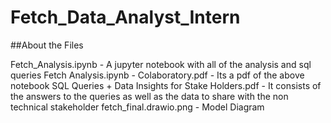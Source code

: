 # Fetch_Data_Analyst_Intern

##About the Files

Fetch_Analysis.ipynb - A jupyter notebook with all of the analysis and sql queries
Fetch Analysis.ipynb - Colaboratory.pdf - Its a pdf of the above notebook
SQL Queries + Data Insights for Stake Holders.pdf - It consists of the answers to the queries as well as the data to share with the non technical stakeholder
fetch_final.drawio.png - Model Diagram
